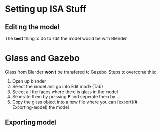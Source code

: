 # Setting up ISA Stuff #

## Editing the model ##
The __best__ thing to do to edit the model would be with Blender.


# Glass and Gazebo # 
Glass from Blender __won't__ be transfered to Gazebo.
Steps to overcome this: 
1. Open up blender
2. Select the model and go into Edit mode (Tab)
3. Select all the faces where there is glass in the model
4. Seperate them by pressing __P__ and seperate them by ....
5. Copy the glass object into a new file where you can [export](# Exporting-model) the model



## Exporting model ##
